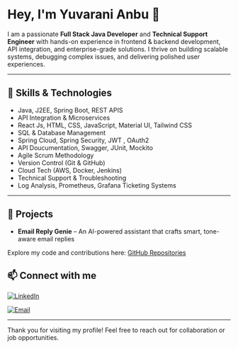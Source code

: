 # Hey, I'm Yuvarani Anbu 👋
I am a passionate **Full Stack Java Developer** and **Technical Support Engineer** with hands-on experience in frontend & backend development, API integration, and enterprise-grade solutions. I thrive on building scalable systems, debugging complex issues, and delivering polished user experiences.

----

## 💼 Skills & Technologies
- Java, J2EE, Spring Boot, REST APIS
- API Integration & Microservices
- React Js, HTML, CSS, JavaScript, Material UI, Tailwind CSS
- SQL & Database Management
- Spring Cloud, Spring Security, JWT , OAuth2
- API Doucumentation, Swagger, JUnit, Mockito
- Agile Scrum Methodology  
- Version Control (Git & GitHub)
- Cloud Tech (AWS, Docker, Jenkins)
- Technical Support & Troubleshooting
- Log Analysis, Prometheus, Grafana Ticketing Systems

---

## 🚀 Projects
- **Email Reply Genie** – An AI-powered assistant that crafts smart, tone-aware email replies

Explore my code and contributions here: [GitHub Repositories](https://github.com/yuvaranianbu27)





## 📫 Connect with me

[![LinkedIn](https://img.shields.io/badge/LINKEDIN-blue?style=for-the-badge&logo=linkedin)](https://www.linkedin.com/in/yuvaranianbu)

[![Email](https://img.shields.io/badge/EMAIL-red?style=for-the-badge&logo=gmail)](mailto:yuvaranianbu27@gmail.com)




---

Thank you for visiting my profile! Feel free to reach out for collaboration or job opportunities.
